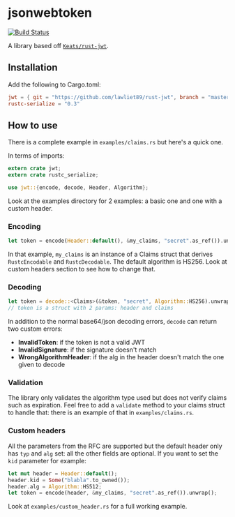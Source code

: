 # jsonwebtoken

[![Build Status](https://travis-ci.org/lawliet89/rust-jwt.svg)](https://travis-ci.org/lawliet89/rust-jwt)

A library based off [`Keats/rust-jwt`](https://github.com/Keats/rust-jwt).

## Installation

Add the following to Cargo.toml:

```toml
jwt = { git = "https://github.com/lawliet89/rust-jwt", branch = "master" }
rustc-serialize = "0.3"
```

## How to use

There is a complete example in `examples/claims.rs` but here's a quick one.

In terms of imports:

```rust
extern crate jwt;
extern crate rustc_serialize;

use jwt::{encode, decode, Header, Algorithm};
```

Look at the examples directory for 2 examples: a basic one and one with a custom
header.

### Encoding

```rust
let token = encode(Header::default(), &my_claims, "secret".as_ref()).unwrap();
```

In that example, `my_claims` is an instance of a Claims struct that derives `RustcEncodable` and `RustcDecodable`.
The default algorithm is HS256.
Look at custom headers section to see how to change that.

### Decoding

```rust
let token = decode::<Claims>(&token, "secret", Algorithm::HS256).unwrap();
// token is a struct with 2 params: header and claims
```

In addition to the normal base64/json decoding errors, `decode` can return two custom errors:

- **InvalidToken**: if the token is not a valid JWT
- **InvalidSignature**: if the signature doesn't match
- **WrongAlgorithmHeader**: if the alg in the header doesn't match the one given to decode

### Validation

The library only validates the algorithm type used but does not verify claims such as expiration.
Feel free to add a `validate` method to your claims struct to handle that: there is an example of that in `examples/claims.rs`.

### Custom headers

All the parameters from the RFC are supported but the default header only has `typ` and `alg` set: all the other fields are optional.
If you want to set the `kid` parameter for example:

```rust
let mut header = Header::default();
header.kid = Some("blabla".to_owned());
header.alg = Algorithm::HS512;
let token = encode(header, &my_claims, "secret".as_ref()).unwrap();
```

Look at `examples/custom_header.rs` for a full working example.
